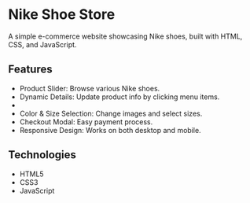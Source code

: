 <h1>Nike Shoe Store</h1>
<p>A simple e-commerce website showcasing Nike shoes, built with HTML, CSS, and JavaScript.</p>

<h2>Features</h2>
<ul>
<li>Product Slider: Browse various Nike shoes.</li>
<li>Dynamic Details: Update product info by clicking menu items.<li>
<li>Color & Size Selection: Change images and select sizes.</li>
<li>Checkout Modal: Easy payment process.</li>  
<li>Responsive Design: Works on both desktop and mobile.</li>
</ul>

<h2>Technologies</h2>
<ul>
<li>HTML5</li>
<li>CSS3</li>
<li>JavaScript</li>
</ul>
